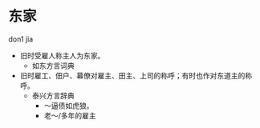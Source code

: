 # 东家
don1 jia
+ 旧时受雇人称主人为东家。
  * 如东方言词典
+ 旧时雇工、佃户、幕僚对雇主、田主、上司的称呼；有时也作对东道主的称呼。
  * 泰兴方言辞典
    - ～逼债如虎狼。
    - 老～/多年的雇主
